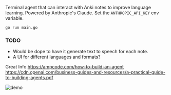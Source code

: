 Terminal agent that can interact with Anki notes to improve language learning.
Powered by Anthropic's Claude. Set the `ANTHROPIC_API_KEY` env variable.
```shell
go run main.go
```
### TODO
- Would be dope to have it generate text to speech for each note.
- A UI for different languages and formats?

Great Info
https://ampcode.com/how-to-build-an-agent
https://cdn.openai.com/business-guides-and-resources/a-practical-guide-to-building-agents.pdf

![demo](https://github.com/user-attachments/assets/ed114389-d5d4-4300-b274-7bbf6d61c965)

